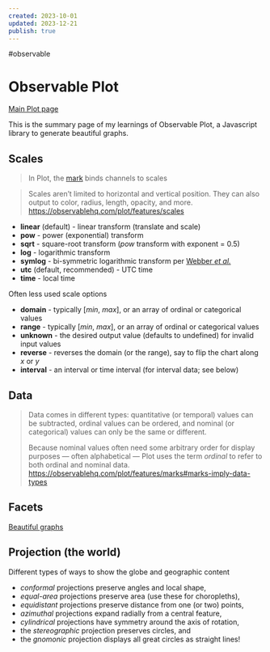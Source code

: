 ```yaml
---
created: 2023-10-01
updated: 2023-12-21
publish: true
---
```

#observable
# Observable Plot
[Main Plot page](https://observablehq.com/plot/)

This is the summary page of my learnings of Observable Plot, a Javascript library to generate beautiful graphs. 

## Scales
> In Plot, the [mark](https://observablehq.com/plot/features/marks) binds channels to scales

>Scales aren’t limited to horizontal and vertical position. They can also output to color, radius, length, opacity, and more.
> https://observablehq.com/plot/features/scales

- **linear** (default) - linear transform (translate and scale)
- **pow** - power (exponential) transform
- **sqrt** - square-root transform (_pow_ transform with exponent = 0.5)
- **log** - logarithmic transform
- **symlog** - bi-symmetric logarithmic transform per [Webber _et al._](https://www.researchgate.net/publication/233967063_A_bi-symmetric_log_transformation_for_wide-range_data)
-  **utc** (default, recommended) - UTC time
- **time** - local time

Often less used scale options
- **domain** - typically [_min_, _max_], or an array of ordinal or categorical values
- **range** - typically [_min_, _max_], or an array of ordinal or categorical values
- **unknown** - the desired output value (defaults to undefined) for invalid input values
- **reverse** - reverses the domain (or the range), say to flip the chart along _x_ or _y_
- **interval** - an interval or time interval (for interval data; see below)

## Data
> Data comes in different types: quantitative (or temporal) values can be subtracted, ordinal values can be ordered, and nominal (or categorical) values can only be the same or different.
> 
>Because nominal values often need some arbitrary order for display purposes — often alphabetical — Plot uses the term _ordinal_ to refer to both ordinal and nominal data.
> https://observablehq.com/plot/features/marks#marks-imply-data-types

## Facets
[Beautiful graphs](https://observablehq.com/plot/features/facets#facets)
## Projection (the world)
Different types of ways to show the globe and geographic content

- _conformal_ projections preserve angles and local shape,
- _equal-area_ projections preserve area (use these for choropleths),
- _equidistant_ projections preserve distance from one (or two) points,
- _azimuthal_ projections expand radially from a central feature,
- _cylindrical_ projections have symmetry around the axis of rotation,
- the _stereographic_ projection preserves circles, and
- the _gnomonic_ projection displays all great circles as straight lines!